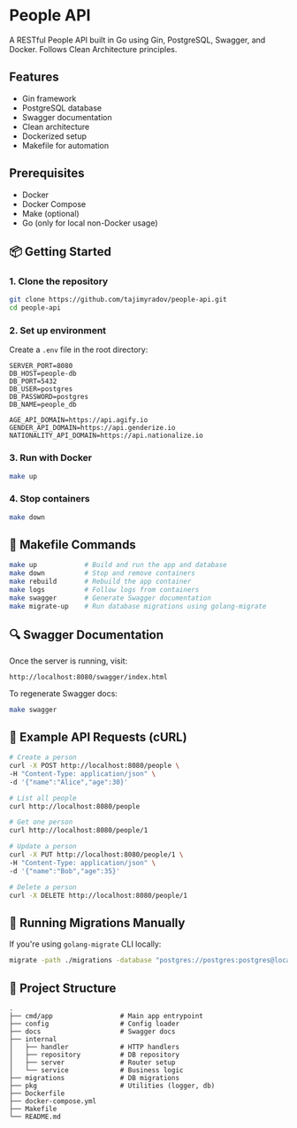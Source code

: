 

# People API

A RESTful People API built in Go using Gin, PostgreSQL, Swagger, and Docker. Follows Clean Architecture principles.

## Features

- Gin framework
- PostgreSQL database
- Swagger documentation
- Clean architecture
- Dockerized setup
- Makefile for automation

## Prerequisites

- Docker
- Docker Compose
- Make (optional)
- Go (only for local non-Docker usage)

## 📦 Getting Started

### 1. Clone the repository

```bash
git clone https://github.com/tajimyradov/people-api.git
cd people-api
```

### 2. Set up environment

Create a `.env` file in the root directory:

```env
SERVER_PORT=8080
DB_HOST=people-db
DB_PORT=5432
DB_USER=postgres
DB_PASSWORD=postgres
DB_NAME=people_db

AGE_API_DOMAIN=https://api.agify.io
GENDER_API_DOMAIN=https://api.genderize.io
NATIONALITY_API_DOMAIN=https://api.nationalize.io
```

### 3. Run with Docker

```bash
make up
```

### 4. Stop containers

```bash
make down
```

## 📜 Makefile Commands

```bash
make up            # Build and run the app and database
make down          # Stop and remove containers
make rebuild       # Rebuild the app container
make logs          # Follow logs from containers
make swagger       # Generate Swagger documentation
make migrate-up    # Run database migrations using golang-migrate
```

## 🔍 Swagger Documentation

Once the server is running, visit:

```
http://localhost:8080/swagger/index.html
```

To regenerate Swagger docs:

```bash
make swagger
```

## 🧪 Example API Requests (cURL)

```bash
# Create a person
curl -X POST http://localhost:8080/people \
-H "Content-Type: application/json" \
-d '{"name":"Alice","age":30}'

# List all people
curl http://localhost:8080/people

# Get one person
curl http://localhost:8080/people/1

# Update a person
curl -X PUT http://localhost:8080/people/1 \
-H "Content-Type: application/json" \
-d '{"name":"Bob","age":35}'

# Delete a person
curl -X DELETE http://localhost:8080/people/1
```

## 🧱 Running Migrations Manually

If you're using `golang-migrate` CLI locally:

```bash
migrate -path ./migrations -database "postgres://postgres:postgres@localhost:7432/people_db?sslmode=disable" up
```

## 📁 Project Structure

```
.
├── cmd/app                 # Main app entrypoint
├── config                  # Config loader
├── docs                    # Swagger docs
├── internal
│   ├── handler             # HTTP handlers
│   ├── repository          # DB repository
│   ├── server              # Router setup
│   └── service             # Business logic
├── migrations              # DB migrations
├── pkg                     # Utilities (logger, db)
├── Dockerfile
├── docker-compose.yml
├── Makefile
└── README.md
```
